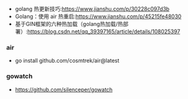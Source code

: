 + golang 热更新技巧:<https://www.jianshu.com/p/30228c097d3b>
+ Golang：使用 air 热重启:<https://www.jianshu.com/p/45215fe48030>
+ 基于GIN框架的六种热加载（golang热加载/热部署）:<https://blog.csdn.net/qq_39397165/article/details/108025397>

### air
+ go install github.com/cosmtrek/air@latest

### gowatch
+ https://github.com/silenceper/gowatch